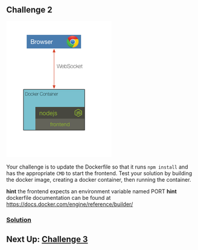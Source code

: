 ## Challenge 2

![image](../images/challenge2.png)

Your challenge is to update the Dockerfile so that it runs `npm install` and has the appropriate `CMD` to start the frontend. Test your solution by building the docker image, creating a docker container, then running the container.


__hint__ the frontend expects an environment variable named PORT
__hint__ dockerfile documentation can be found at https://docs.docker.com/engine/reference/builder/

### [Solution](./SOLUTION.md)

## Next Up: [Challenge 3](../challenge3/README.md)
